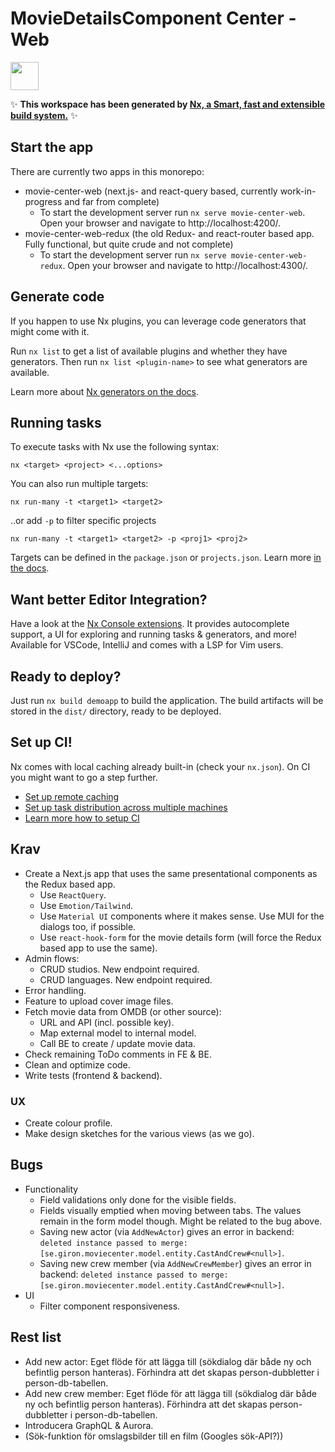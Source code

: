 # MovieDetailsComponent Center - Web

<a alt="Nx logo" href="https://nx.dev" target="_blank" rel="noreferrer"><img src="https://raw.githubusercontent.com/nrwl/nx/master/images/nx-logo.png" width="45"></a>

✨ **This workspace has been generated by [Nx, a Smart, fast and extensible build system.](https://nx.dev)** ✨

## Start the app

There are currently two apps in this monorepo:

- movie-center-web (next.js- and react-query based, currently work-in-progress and far from complete)
  - To start the development server run `nx serve movie-center-web`. Open your browser and navigate to http://localhost:4200/.
- movie-center-web-redux (the old Redux- and react-router based app. Fully functional, but quite crude and not complete)
  - To start the development server run `nx serve movie-center-web-redux`. Open your browser and navigate to http://localhost:4300/.

## Generate code

If you happen to use Nx plugins, you can leverage code generators that might come with it.

Run `nx list` to get a list of available plugins and whether they have generators. Then run `nx list <plugin-name>` to see what generators are available.

Learn more about [Nx generators on the docs](https://nx.dev/plugin-features/use-code-generators).

## Running tasks

To execute tasks with Nx use the following syntax:

```
nx <target> <project> <...options>
```

You can also run multiple targets:

```
nx run-many -t <target1> <target2>
```

..or add `-p` to filter specific projects

```
nx run-many -t <target1> <target2> -p <proj1> <proj2>
```

Targets can be defined in the `package.json` or `projects.json`. Learn more [in the docs](https://nx.dev/core-features/run-tasks).

## Want better Editor Integration?

Have a look at the [Nx Console extensions](https://nx.dev/nx-console). It provides autocomplete support, a UI for exploring and running tasks & generators, and more! Available for VSCode, IntelliJ and comes with a LSP for Vim users.

## Ready to deploy?

Just run `nx build demoapp` to build the application. The build artifacts will be stored in the `dist/` directory, ready to be deployed.

## Set up CI!

Nx comes with local caching already built-in (check your `nx.json`). On CI you might want to go a step further.

- [Set up remote caching](https://nx.dev/core-features/share-your-cache)
- [Set up task distribution across multiple machines](https://nx.dev/nx-cloud/features/distribute-task-execution)
- [Learn more how to setup CI](https://nx.dev/recipes/ci)

## Krav

- Create a Next.js app that uses the same presentational components as the Redux based app.
  - Use `ReactQuery`.
  - Use `Emotion/Tailwind`.
  - Use `Material UI` components where it makes sense. Use MUI for the dialogs too, if possible.
  - Use `react-hook-form` for the movie details form (will force the Redux based app to use the same).
- Admin flows:
  - CRUD studios. New endpoint required.
  - CRUD languages. New endpoint required.
- Error handling.
- Feature to upload cover image files.
- Fetch movie data from OMDB (or other source):
  - URL and API (incl. possible key).
  - Map external model to internal model.
  - Call BE to create / update movie data.
- Check remaining ToDo comments in FE & BE.
- Clean and optimize code.
- Write tests (frontend & backend).

### UX

- Create colour profile.
- Make design sketches for the various views (as we go).

## Bugs

- Functionality
  - Field validations only done for the visible fields.
  - Fields visually emptied when moving between tabs. The values remain in the form model though. Might be related to the bug above.
  - Saving new actor (via `AddNewActor`) gives an error in backend: `deleted instance passed to merge: [se.giron.moviecenter.model.entity.CastAndCrew#<null>]`.
  - Saving new crew member (via `AddNewCrewMember`) gives an error in backend: `deleted instance passed to merge: [se.giron.moviecenter.model.entity.CastAndCrew#<null>]`.
- UI
  - Filter component responsiveness.

## Rest list

- Add new actor: Eget flöde för att lägga till (sökdialog där både ny och befintlig person hanteras). Förhindra att det skapas person-dubbletter i person-db-tabellen.
- Add new crew member: Eget flöde för att lägga till (sökdialog där både ny och befintlig person hanteras). Förhindra att det skapas person-dubbletter i person-db-tabellen.
- Introducera GraphQL & Aurora.
- (Sök-funktion för omslagsbilder till en film (Googles sök-API?))
